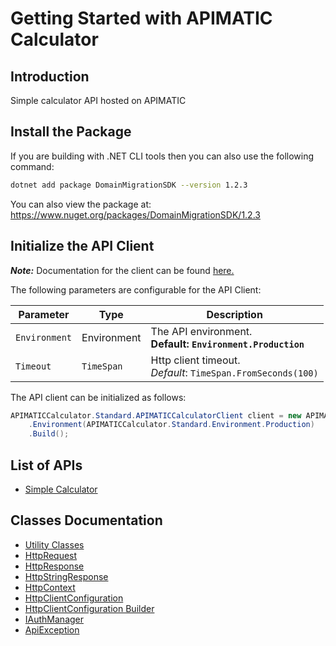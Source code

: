 
# Getting Started with APIMATIC Calculator

## Introduction

Simple calculator API hosted on APIMATIC

## Install the Package

If you are building with .NET CLI tools then you can also use the following command:

```bash
dotnet add package DomainMigrationSDK --version 1.2.3
```

You can also view the package at:
https://www.nuget.org/packages/DomainMigrationSDK/1.2.3

## Initialize the API Client

**_Note:_** Documentation for the client can be found [here.](https://www.github.com/Syed-Subtain/domain-migration-dotnet-sdk/tree/1.2.3/doc/client.md)

The following parameters are configurable for the API Client:

| Parameter | Type | Description |
|  --- | --- | --- |
| `Environment` | Environment | The API environment. <br> **Default: `Environment.Production`** |
| `Timeout` | `TimeSpan` | Http client timeout.<br>*Default*: `TimeSpan.FromSeconds(100)` |

The API client can be initialized as follows:

```csharp
APIMATICCalculator.Standard.APIMATICCalculatorClient client = new APIMATICCalculator.Standard.APIMATICCalculatorClient.Builder()
    .Environment(APIMATICCalculator.Standard.Environment.Production)
    .Build();
```

## List of APIs

* [Simple Calculator](https://www.github.com/Syed-Subtain/domain-migration-dotnet-sdk/tree/1.2.3/doc/controllers/simple-calculator.md)

## Classes Documentation

* [Utility Classes](https://www.github.com/Syed-Subtain/domain-migration-dotnet-sdk/tree/1.2.3/doc/utility-classes.md)
* [HttpRequest](https://www.github.com/Syed-Subtain/domain-migration-dotnet-sdk/tree/1.2.3/doc/http-request.md)
* [HttpResponse](https://www.github.com/Syed-Subtain/domain-migration-dotnet-sdk/tree/1.2.3/doc/http-response.md)
* [HttpStringResponse](https://www.github.com/Syed-Subtain/domain-migration-dotnet-sdk/tree/1.2.3/doc/http-string-response.md)
* [HttpContext](https://www.github.com/Syed-Subtain/domain-migration-dotnet-sdk/tree/1.2.3/doc/http-context.md)
* [HttpClientConfiguration](https://www.github.com/Syed-Subtain/domain-migration-dotnet-sdk/tree/1.2.3/doc/http-client-configuration.md)
* [HttpClientConfiguration Builder](https://www.github.com/Syed-Subtain/domain-migration-dotnet-sdk/tree/1.2.3/doc/http-client-configuration-builder.md)
* [IAuthManager](https://www.github.com/Syed-Subtain/domain-migration-dotnet-sdk/tree/1.2.3/doc/i-auth-manager.md)
* [ApiException](https://www.github.com/Syed-Subtain/domain-migration-dotnet-sdk/tree/1.2.3/doc/api-exception.md)

